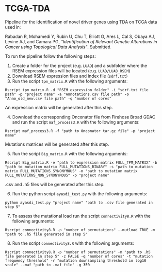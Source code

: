 # TCGA-TDA
Pipeline for the identification of novel driver genes using TDA on TCGA data used in:

Rabadan R, Mohamedi Y, Rubin U, Chu T, Elliott O, Ares L, Cal S, Obaya AJ, Levine AJ, and Camara PG, _"Identification of Relevant Genetic Alterations in Cancer using Topological Data Analysis"_. Submitted.

To run the pipeline follow the following steps:

1. Create a folder for the project (e.g. `LUAD`) and a subfolder where the RSEM expression files will be located (e.g. `LUAD/LUAD_RSEM`)
2. Download RSEM expression files and index file (`sdrf.txt`)
3. Run the script `tpm_matrix.R` with the following arguments:

```Rscript tpm_matrix.R -d "RSEM expression folder" -i "sdrf.txt file path" -p "project name" -a "Annotations.csv file path" -o "Anno_old_new.csv file path" -q "number of cores"```

An expression matrix will be generated after this step.

4. Download the corresponding Onconator file from Firehose Broad GDAC and run the script `maf_process3.R` with the following arguments:

```Rscript maf_process3.R -f "path to Onconator tar.gz file" -p "project name"```

Mutations matrices will be generated after this step.

5. Run the script `Big_matrix.R` with the following arguments:

```Rscript Big_matrix.R -e "path to expression matrix FULL_TPM_MATRIX" -b "path to mutation matrix FULL_MUTATIONS_BINARY" -s "path to mutation matrix FULL_MUTATIONS_SYNONYMOUS" -n "path to mutation matrix FULL_MUTATIONS_NON_SYNONYMOUS" -p "project name"```

.csv and .h5 files will be generated after this step.

6. Run the python script `ayasdi_test.py` with the following arguments:

```python ayasdi_test.py "project name" "path to .csv file generated in step 5"```

7. To assess the mutational load run the script `connectivity8.R` with the following arguments:

```Rscript connectivity8.R -p "number of permutations" --mutload TRUE -m "path to .h5 file generated in step 5"```

8. Run the script `connectivity8.R` with the following arguments:

```Rscript connectivity8.R -p "number of permutations" -m "path to .h5 file generated in step 5" -z FALSE -q "number of cores" -t "mutation frequency threshold" -r "mutation downsampling threshold in log10 scale" --maf "path to .maf file" -g 350```
